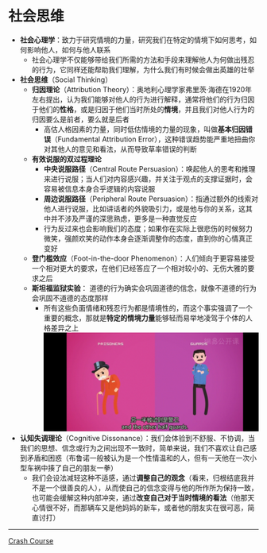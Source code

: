 # 社会思维
* **社会心理学**：致力于研究情境的力量，研究我们在特定的情境下如何思考，如何影响他人，如何与他人联系
  *  社会心理学不仅能够带给我们所需的方法和手段来理解他人为何做出残忍的行为，它同样还能帮助我们理解，为什么我们有时候会做出英雄的壮举
* **社会思维**（Social Thinking）
  * **归因理论**（Attribution Theory）：奥地利心理学家弗里茨·海德在1920年左右提出，认为我们能够对他人的行为进行解释，通常将他们的行为归因于他们的**性格**，或是归因于他们当时所处的**情境**，并且我们对他人行为的归因要么是前者，要么就是后者
    * 高估人格因素的力量，同时低估情境的力量的现象，叫做**基本归因错误**（Fundamental Attribution Error），这种错误趋势能严重地扭曲你对其他人的意见和看法，从而导致草率错误的判断
  * **有效说服的双过程理论**
    * **中央说服路径**（Central Route Persuasion）：唤起他人的思考和推理来进行说服；当人们对内容感兴趣，并关注于观点的支撑证据时，会容易被信息本身合乎逻辑的内容说服
    * **周边说服路径**（Peripheral Route Persuasion）：指通过额外的线索对他人进行说服，比如讲话者的外貌吸引力，或是他与你的关系，这其中并不涉及严谨的深思熟虑，更多是一种直觉反应
    * 行为反过来也会影响我们的态度；如果你在实际上很悲伤的时候努力微笑，强颜欢笑的动作本身会逐渐调整你的态度，直到你的心情真正变好
  * **登门槛效应**（Foot-in-the-door Phenomenon）：人们倾向于更容易接受一个相对更大的要求，在他们已经答应了一个相对较小的、无伤大雅的要求之后
  * **斯坦福监狱实验**： 道德的行为确实会巩固道德的信念，就像不道德的行为会巩固不道德的态度那样
    *  所有这些负面情绪和残忍行为都是情境性的，而这个事实强调了一个重要的概念，那就是**特定的情境力量**能够轻而易举地凌驾于个体的人格差异之上
![](images/jail.png)
 * **认知失调理论**（Cognitive Dissonance）：我们会体验到不舒服、不协调，当我们的思想、信念或行为之间出现不一致时，简单来说，我们不喜欢让自己感到矛盾和困惑（布鲁诺一般被认为是一个性情温和的人，但有一天他在一次小型车祸中揍了自己的朋友一拳）
   * 我们会设法减轻这种不适感，通过**调整自己的观念**（看来，归根结底我并不是一个很善良的人），从而使自己的信念变得与他的所作所为保持一致，也可能会缓解这种内部冲突，通过**改变自己对于当时情境的看法**（他那天心情很不好，而那辆车又是他妈妈的新车，或者他的朋友实在很可恶，简直讨打）
---
[Crash Course](https://www.bilibili.com/video/BV1Ax411N75Q?p=38)